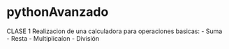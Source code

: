 # pythonAvanzado
CLASE 1
  Realizacion de una calculadora para operaciones basicas:
    - Suma
    - Resta
    - Multiplicaíon
    - División
